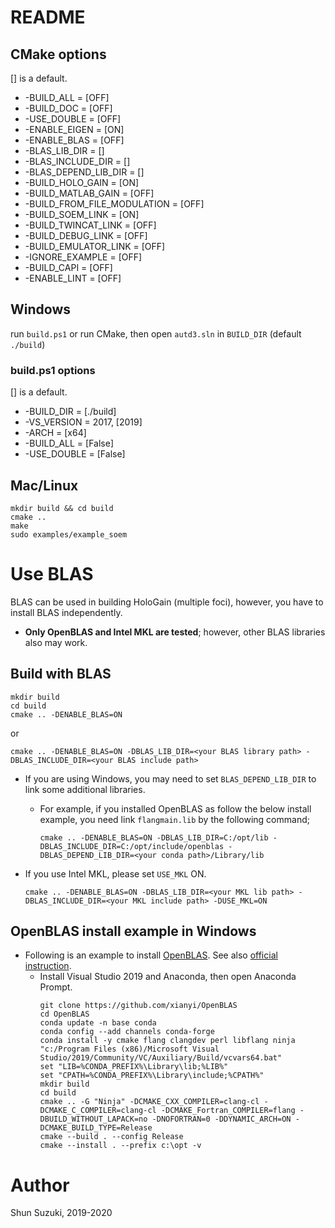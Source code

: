 # README

## CMake options

[] is a default.

* -BUILD_ALL = [OFF]
* -BUILD_DOC = [OFF]
* -USE_DOUBLE = [OFF]
* -ENABLE_EIGEN = [ON]
* -ENABLE_BLAS = [OFF]
* -BLAS_LIB_DIR = []
* -BLAS_INCLUDE_DIR = []
* -BLAS_DEPEND_LIB_DIR = []
* -BUILD_HOLO_GAIN = [ON]
* -BUILD_MATLAB_GAIN = [OFF]
* -BUILD_FROM_FILE_MODULATION = [OFF]
* -BUILD_SOEM_LINK = [ON]
* -BUILD_TWINCAT_LINK = [OFF]
* -BUILD_DEBUG_LINK = [OFF]
* -BUILD_EMULATOR_LINK = [OFF]
* -IGNORE_EXAMPLE = [OFF]
* -BUILD_CAPI = [OFF]
* -ENABLE_LINT = [OFF]

## Windows

run `build.ps1` or run CMake, then open `autd3.sln` in `BUILD_DIR` (default `./build`)

### build.ps1 options

[] is a default.

* -BUILD_DIR = [./build]
* -VS_VERSION = 2017, [2019]
* -ARCH = [x64]
* -BUILD_ALL = [False]
* -USE_DOUBLE = [False]

## Mac/Linux

```
mkdir build && cd build
cmake ..
make
sudo examples/example_soem
```

# Use BLAS

BLAS can be used in building HoloGain (multiple foci), however, you have to install BLAS independently.

* **Only OpenBLAS and Intel MKL are tested**; however, other BLAS libraries also may work. 

## Build with BLAS

```
mkdir build
cd build
cmake .. -DENABLE_BLAS=ON
```
or
```
cmake .. -DENABLE_BLAS=ON -DBLAS_LIB_DIR=<your BLAS library path> -DBLAS_INCLUDE_DIR=<your BLAS include path>
```

* If you are using Windows, you may need to set `BLAS_DEPEND_LIB_DIR` to link some additional libraries.
    * For example, if you installed OpenBLAS as follow the below install example, you need link `flangmain.lib` by the following command;
        ```
        cmake .. -DENABLE_BLAS=ON -DBLAS_LIB_DIR=C:/opt/lib -DBLAS_INCLUDE_DIR=C:/opt/include/openblas -DBLAS_DEPEND_LIB_DIR=<your conda path>/Library/lib
        ``` 

* If you use Intel MKL, please set `USE_MKL` ON.
    ```
    cmake .. -DENABLE_BLAS=ON -DBLAS_LIB_DIR=<your MKL lib path> -DBLAS_INCLUDE_DIR=<your MKL include path> -DUSE_MKL=ON
    ```

## OpenBLAS install example in Windows

* Following is an example to install [OpenBLAS](https://github.com/xianyi/OpenBLAS). See also [official instruction](https://github.com/xianyi/OpenBLAS/wiki/How-to-use-OpenBLAS-in-Microsoft-Visual-Studio).
    * Install Visual Studio 2019 and Anaconda, then open Anaconda Prompt.
        ```
        git clone https://github.com/xianyi/OpenBLAS
        cd OpenBLAS
        conda update -n base conda
        conda config --add channels conda-forge
        conda install -y cmake flang clangdev perl libflang ninja
        "c:/Program Files (x86)/Microsoft Visual Studio/2019/Community/VC/Auxiliary/Build/vcvars64.bat"
        set "LIB=%CONDA_PREFIX%\Library\lib;%LIB%"
        set "CPATH=%CONDA_PREFIX%\Library\include;%CPATH%"
        mkdir build
        cd build
        cmake .. -G "Ninja" -DCMAKE_CXX_COMPILER=clang-cl -DCMAKE_C_COMPILER=clang-cl -DCMAKE_Fortran_COMPILER=flang -DBUILD_WITHOUT_LAPACK=no -DNOFORTRAN=0 -DDYNAMIC_ARCH=ON -DCMAKE_BUILD_TYPE=Release
        cmake --build . --config Release
        cmake --install . --prefix c:\opt -v
        ```

# Author

Shun Suzuki, 2019-2020
